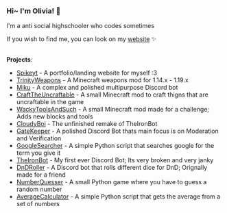 ### Hi~ I'm Olivia! 👋

I'm a anti social highschooler who codes sometimes 


If you wish to find me, you can look on my [website](https://spikeyt.com/) ✨


## 
 **Projects**:
- [Spikeyt](https://github.com/TheRealThermionic/spikeyt.github.io) - A portfolio/landing website for myself :3
- [TrinityWeapons](https://github.com/TheRealThermionic/TrinityWeapons) - A Minecraft weapons mod for 1.14.x - 1.19.x
- [Miku](https://github.com/TheRealThermionic/Miku) - A complex and polished multipurpose Discord bot 
- [CraftTheUncraftable](https://github.com/TheRealThermionic/CraftTheUncraftable) - A small Minecraft mod to craft thigns that are uncraftable in the game
- [WackyToolsAndSuch](https://github.com/TheRealThermionic/WackyToolsAndSuch) - A small Minecraft mod made for a challenge; Adds new blocks and tools
- [CloudyBoi](https://github.com/TheRealThermionic/CloudyBoi) - The unfinished remake of TheIronBot
- [GateKeeper](https://github.com/TheRealThermionic/GateKeeper) - A polished Discord Bot thats main focus is on Moderation and Verification
- [GoogleSearcher](https://github.com/TheRealThermionic/GoogleSearcher) - A simple Python script that searches google for the term you give it
- [TheIronBot](https://github.com/TheRealThermionic/TheIronBot) - My first ever Discord Bot; Its very broken and very janky
- [DnDRoller](https://github.com/TheRealThermionic/DnDRoller) - A Discord bot that rolls different dice for DnD; Orignally made for a friend
- [NumberQuesser](https://github.com/TheRealThermionic/NumberGuesser) - A small Python game where you have to guess a random number
- [AverageCalculator](https://github.com/TheRealThermionic/AverageCalculator) - A simple Python script that gets the average from a set of numbers

